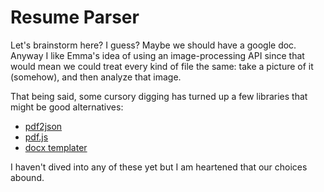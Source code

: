 # Resume Parser

Let's brainstorm here? I guess? Maybe we should have a google doc. Anyway I like Emma's idea of using an image-processing API since that would mean we could treat every kind of file the same: take a picture of it (somehow), and then analyze that image.

That being said, some cursory digging has turned up a few libraries that might be good alternatives:
- [pdf2json](https://github.com/modesty/pdf2json)
- [pdf.js](https://ourcodeworld.com/articles/read/405/how-to-convert-pdf-to-text-extract-text-from-pdf-with-javascript)
- [docx templater](https://docxtemplater.readthedocs.io/en/latest/installation.html#browser)

I haven't dived into any of these yet but I am heartened that our choices abound.

